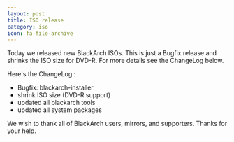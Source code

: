 ```yaml
---
layout: post
title: ISO release
category: iso
icon: fa-file-archive
---
```


Today we released new BlackArch ISOs. This is just a Bugfix release and shrinks the ISO size for DVD-R. For more details see the ChangeLog below.

Here's the ChangeLog :

* Bugfix: blackarch-installer
* shrink ISO size (DVD-R support)
* updated all blackarch tools
* updated all system packages

We wish to thank all of BlackArch users, mirrors, and supporters. Thanks for your help.